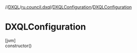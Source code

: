 //[DXQL](../../../index.md)/[ru.council.dxql](../index.md)/[DXQLConfiguration](index.md)/[DXQLConfiguration](-d-x-q-l-configuration.md)

# DXQLConfiguration

[jvm]\
constructor()

